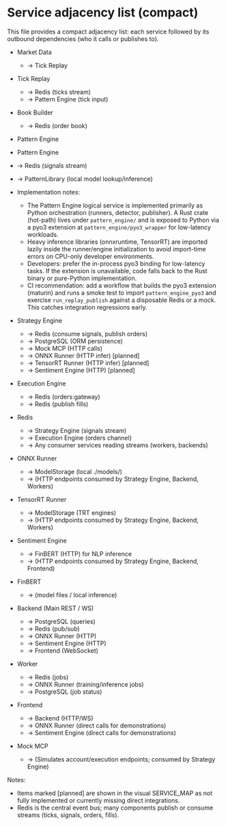 # Service adjacency list (compact)

This file provides a compact adjacency list: each service followed by its outbound dependencies (who it calls or publishes to).

- Market Data
  - -> Tick Replay

- Tick Replay
  - -> Redis (ticks stream)
  - -> Pattern Engine (tick input)

- Book Builder
  - -> Redis (order book)

- Pattern Engine
 - Pattern Engine
  - -> Redis (signals stream)
  - -> PatternLibrary (local model lookup/inference)
  - Implementation notes:
    - The Pattern Engine logical service is implemented primarily as Python orchestration (runners, detector, publisher). A Rust crate (hot-path) lives under `pattern_engine/` and is exposed to Python via a pyo3 extension at `pattern_engine/pyo3_wrapper` for low-latency workloads.
    - Heavy inference libraries (onnxruntime, TensorRT) are imported lazily inside the runner/engine initialization to avoid import-time errors on CPU-only developer environments.
    - Developers: prefer the in-process pyo3 binding for low-latency tasks. If the extension is unavailable, code falls back to the Rust binary or pure-Python implementation.
    - CI recommendation: add a workflow that builds the pyo3 extension (maturin) and runs a smoke test to import `pattern_engine_pyo3` and exercise `run_replay_publish` against a disposable Redis or a mock. This catches integration regressions early.

- Strategy Engine
  - -> Redis (consume signals, publish orders)
  - -> PostgreSQL (ORM persistence)
  - -> Mock MCP (HTTP calls)
  - -> ONNX Runner (HTTP infer) [planned]
  - -> TensorRT Runner (HTTP infer) [planned]
  - -> Sentiment Engine (HTTP) [planned]

- Execution Engine
  - -> Redis (orders:gateway)
  - -> Redis (publish fills)

- Redis
  - -> Strategy Engine (signals stream)
  - -> Execution Engine (orders channel)
  - -> Any consumer services reading streams (workers, backends)

- ONNX Runner
  - -> ModelStorage (local ./models/)
  - -> (HTTP endpoints consumed by Strategy Engine, Backend, Workers)

- TensorRT Runner
  - -> ModelStorage (TRT engines)
  - -> (HTTP endpoints consumed by Strategy Engine, Backend, Workers)

- Sentiment Engine
  - -> FinBERT (HTTP) for NLP inference
  - -> (HTTP endpoints consumed by Strategy Engine, Backend, Frontend)

- FinBERT
  - -> (model files / local inference)

- Backend (Main REST / WS)
  - -> PostgreSQL (queries)
  - -> Redis (pub/sub)
  - -> ONNX Runner (HTTP)
  - -> Sentiment Engine (HTTP)
  - -> Frontend (WebSocket)

- Worker
  - -> Redis (jobs)
  - -> ONNX Runner (training/inference jobs)
  - -> PostgreSQL (job status)

- Frontend
  - -> Backend (HTTP/WS)
  - -> ONNX Runner (direct calls for demonstrations)
  - -> Sentiment Engine (direct calls for demonstrations)

- Mock MCP
  - -> (Simulates account/execution endpoints; consumed by Strategy Engine)

Notes:
- Items marked [planned] are shown in the visual SERVICE_MAP as not fully implemented or currently missing direct integrations.
- Redis is the central event bus; many components publish or consume streams (ticks, signals, orders, fills).
